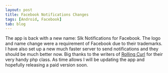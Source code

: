 ```yaml
---
layout: post
title: Facebook Notifications Changes
tags: [Android, Facebook]
tab: blog
---
```

The app is back with a new name: Slk Notifications for Facebook. The logo and name change
were a requirement of Facebook due to their trademarks. I have also set up a new much
faster server to send notifications and they should be much better now. Big thanks to the
writers of [Rolling Curl](http://code.google.com/p/rolling-curl/) for their very handy php class.
As time allows I will be updating the app and hopefully releasing a paid version soon.